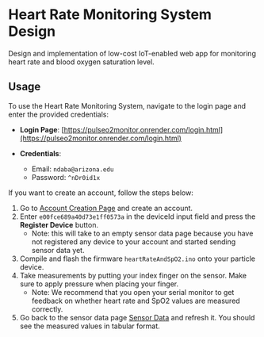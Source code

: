 # Heart Rate Monitoring System Design

Design and implementation of low-cost IoT-enabled web app for monitoring heart rate and blood oxygen saturation level.

## Usage

To use the Heart Rate Monitoring System, navigate to the login page and enter the provided credentials:

- **Login Page**: [https://pulseo2monitor.onrender.com/login.html](https://pulseo2monitor.onrender.com/login.html)

- **Credentials**:
  - Email: `ndaba@arizona.edu`
  - Password: `^nDr0id1x`

If you want to create an account, follow the steps below:

1. Go to [Account Creation Page](https://pulseo2monitor.onrender.com/signUp.html) and create an account.
2. Enter `e00fce689a40d73e1ff0573a` in the deviceId input field and press the **Register Device** button.
   - Note: this will take to an empty sensor data page because you have not registered any device to your account and started sending sensor data yet.
3. Compile and flash the firmware `heartRateAndSpO2.ino` onto your particle device.
4. Take measurements by putting your index finger on the sensor. Make sure to apply pressure when placing your finger.
   - Note: We recommend that you open your serial monitor to get feedback on whether heart rate and SpO2 values are measured correctly.
5. Go back to the sensor data page [Sensor Data](https://pulseo2monitor.onrender.com/sensorData.html) and refresh it. You should see the measured values in tabular format.
